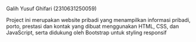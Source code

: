 Galih Yusuf Ghifari (2310631250059)

Project ini merupakan website pribadi yang menampilkan informasi pribadi, porto, prestasi dan kontak yang dibuat menggunakan HTML, CSS, dan JavaScript, serta didukung oleh Bootstrap untuk styling responsif
